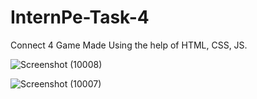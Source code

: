 # InternPe-Task-4
Connect 4 Game Made Using the help of HTML, CSS, JS.



![Screenshot (10008)](https://github.com/debjyotidas111/InternPe-Task-4/assets/86339364/e416b6ec-fcd6-4d4c-b147-829a14b39242)


![Screenshot (10007)](https://github.com/debjyotidas111/InternPe-Task-4/assets/86339364/d1e05f19-cd87-4c8d-92cd-1d73d6ceaf0d)
